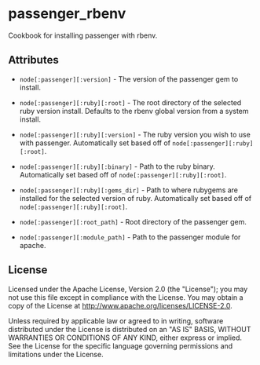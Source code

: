 # passenger_rbenv

Cookbook for installing passenger with rbenv.

## Attributes

* `node[:passenger][:version]` - The version of the passenger gem to install.

* `node[:passenger][:ruby][:root]` - The root directory of the selected ruby version install. Defaults to the rbenv global version from a system install.
* `node[:passenger][:ruby][:version]` - The ruby version you wish to use with passenger. Automatically set based off of `node[:passenger][:ruby][:root]`.
* `node[:passenger][:ruby][:binary]` - Path to the ruby binary. Automatically set based off of `node[:passenger][:ruby][:root]`.
* `node[:passenger][:ruby][:gems_dir]` - Path to where rubygems are installed for the selected version of ruby. Automatically set based off of `node[:passenger][:ruby][:root]`.

* `node[:passenger][:root_path]` - Root directory of the passenger gem.
* `node[:passenger][:module_path]` - Path to the passenger module for apache.

## License

Licensed under the Apache License, Version 2.0 (the "License"); you may not use this file except in compliance with the License. You may obtain a copy of the License at http://www.apache.org/licenses/LICENSE-2.0.

Unless required by applicable law or agreed to in writing, software distributed under the License is distributed on an "AS IS" BASIS, WITHOUT WARRANTIES OR CONDITIONS OF ANY KIND, either express or implied. See the License for the specific language governing permissions and limitations under the License.
